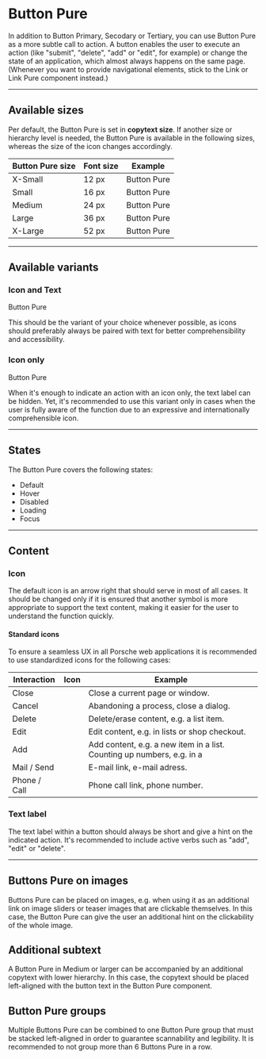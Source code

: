 # Button Pure

In addition to Button Primary, Secodary or Tertiary, you can use Button Pure as a more subtle call to action. A button enables the user to execute an action (like "submit", "delete", "add" or "edit", for example) or change the state of an application, which almost always happens on the same page. (Whenever you want to provide navigational elements, stick to the Link or Link Pure component instead.)

---

## Available sizes

Per default, the Button Pure is set in **copytext size**. If another size or hierarchy level is needed, the Button Pure is available in the following sizes, whereas the size of the icon changes accordingly. 


| Button Pure size | Font size | Example |
|------|------|------|
| X-Small | 12 px | <p-button-pure size="x-small">Button Pure</p-button-pure> |
| Small | 16 px | <p-button-pure size="small">Button Pure</p-button-pure> |
| Medium | 24 px | <p-button-pure size="medium">Button Pure</p-button-pure> |
| Large | 36 px | <p-button-pure size="large">Button Pure</p-button-pure> |
| X-Large | 52 px | <p-button-pure size="x-large">Button Pure</p-button-pure> |

--- 

## Available variants

### Icon and Text

<p-button-pure size="large">Button Pure</p-button-pure>

This should be the variant of your choice whenever possible, as icons should preferably always be paired with text for better comprehensibility and accessibility.

### Icon only

<p-button-pure size="large" hide-label="true">Button Pure</p-button-pure>

When it's enough to indicate an action with an icon only, the text label can be hidden. Yet, it's recommended to use this variant only in cases when the user is fully aware of the function due to an expressive and internationally comprehensible icon. 

---

## States

The Button Pure covers the following states:

* Default
* Hover
* Disabled
* Loading
* Focus

---

## Content

### Icon
The default icon is an arrow right that should serve in most of all cases. It should be changed only if it is ensured that another symbol is more appropriate to support the text content, making it easier for the user to understand the function quickly. 


#### Standard icons

To ensure a seamless UX in all Porsche web applications it is recommended to use standardized icons for the following cases:

| Interaction | Icon | Example |
|----|----|----|
| Close | <p-icon name="close" aria-label="Close"></p-icon> | Close a current page or window. |
| Cancel | <p-icon name="close" aria-label="Close"></p-icon> | Abandoning a process, close a dialog. |
| Delete | <p-icon name="delete" aria-label="Delete"></p-icon> | Delete/erase content, e.g. a list item. | 
| Edit | <p-icon name="edit" aria-label="Edit"></p-icon> | Edit content, e.g. in lists or shop checkout. | 	
| Add | <p-icon name="plus" aria-label="Plus"></p-icon> | Add content, e.g. a new item in a list. Counting up numbers, e.g. in a   | 
| Mail / Send | <p-icon name="email" aria-label="E-Mail"></p-icon> | E-mail link, e-mail adress. | 
| Phone / Call | <p-icon name="phone" aria-label="Phone"></p-icon> | Phone call link, phone number. | 


### Text label 

The text label within a button should always be short and give a hint on the indicated action. It's recommended to include active verbs such as "add", "edit" or "delete". 

---

## Buttons Pure on images

Buttons Pure can be placed on images, e.g. when using it as an additional link on image sliders or teaser images that are clickable themselves. In this case, the Button Pure can give the user an additional hint on the clickability of the whole image. 

## Additional subtext

A Button Pure in Medium or larger can be accompanied by an additional copytext with lower hierarchy. In this case, the copytext should be placed left-aligned with the button text in the Button Pure component.

## Button Pure groups

Multiple Buttons Pure can be combined to one Button Pure group that must be stacked left-aligned in order to guarantee scannability and legibility. It is recommended to not group more than 6 Buttons Pure in a row.